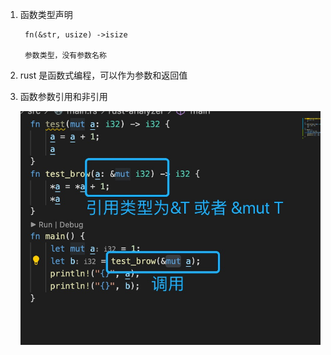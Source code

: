 1. 函数类型声明

        fn(&str, usize) ->isize

        参数类型，没有参数名称

2. rust 是函数式编程，可以作为参数和返回值

3. 函数参数引用和非引用

   ![avatar](../../assets/fn-param.jpg)